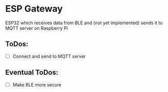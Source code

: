 # ESP Gateway

ESP32 which receives data from BLE and (not yet implemented) sends it to MQTT server on Raspberry Pi

## ToDos:

- [ ] Connect and send to MQTT server

## Eventual ToDos:

- [ ] Make BLE more secure

